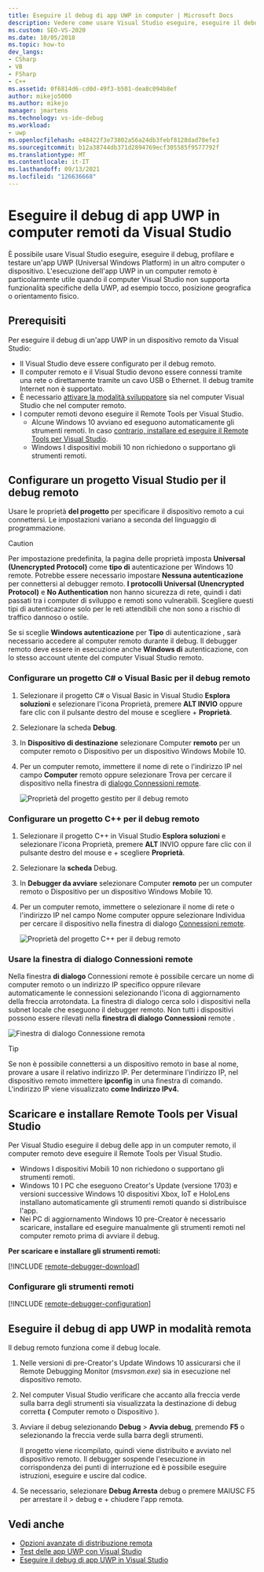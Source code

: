 ```yaml
---
title: Eseguire il debug di app UWP in computer | Microsoft Docs
description: Vedere come usare Visual Studio eseguire, eseguire il debug, profilare e testare un'app UWP (Universal Windows Platform) in modalità remota in un altro computer o dispositivo.
ms.custom: SEO-VS-2020
ms.date: 10/05/2018
ms.topic: how-to
dev_langs:
- CSharp
- VB
- FSharp
- C++
ms.assetid: 0f6814d6-cd0d-49f3-b501-dea8c094b8ef
author: mikejo5000
ms.author: mikejo
manager: jmartens
ms.technology: vs-ide-debug
ms.workload:
- uwp
ms.openlocfilehash: e48422f3e73802a56a24db3febf8128dad78efe3
ms.sourcegitcommit: b12a38744db371d2894769ecf305585f9577792f
ms.translationtype: MT
ms.contentlocale: it-IT
ms.lasthandoff: 09/13/2021
ms.locfileid: "126636668"
---
```

# <a name="debug-uwp-apps-on-remote-machines-from-visual-studio"></a>Eseguire il debug di app UWP in computer remoti da Visual Studio

È possibile usare Visual Studio eseguire, eseguire il debug, profilare e testare un'app UWP (Universal Windows Platform) in un altro computer o dispositivo. L'esecuzione dell'app UWP in un computer remoto è particolarmente utile quando il computer Visual Studio non supporta funzionalità specifiche della UWP, ad esempio tocco, posizione geografica o orientamento fisico.

## <a name="prerequisites"></a><a name="BKMK_Prerequisites"></a> Prerequisiti

Per eseguire il debug di un'app UWP in un dispositivo remoto da Visual Studio:

- Il Visual Studio deve essere configurato per il debug remoto.
- Il computer remoto e il Visual Studio devono essere connessi tramite una rete o direttamente tramite un cavo USB o Ethernet. Il debug tramite Internet non è supportato.
- È necessario [attivare la modalità sviluppatore](/windows/uwp/get-started/enable-your-device-for-development) sia nel computer Visual Studio che nel computer remoto.
- I computer remoti devono eseguire il Remote Tools per Visual Studio.
  - Alcune Windows 10 avviano ed eseguono automaticamente gli strumenti remoti. In caso [contrario, installare ed eseguire il Remote Tools per Visual Studio](#BKMK_download).
  - Windows I dispositivi mobili 10 non richiedono o supportano gli strumenti remoti.

## <a name="configure-a-visual-studio-project-for-remote-debugging"></a><a name="BKMK_ConnectVS"></a>Configurare un progetto Visual Studio per il debug remoto
<a name="BKMK_DirectConnect"></a> Usare le proprietà **del progetto** per specificare il dispositivo remoto a cui connettersi. Le impostazioni variano a seconda del linguaggio di programmazione.

> [!CAUTION]
> Per impostazione predefinita, la pagina delle proprietà imposta **Universal (Unencrypted Protocol)** come **tipo di** autenticazione per Windows 10 remote. Potrebbe essere necessario impostare **Nessuna autenticazione** per connettersi al debugger remoto. **I protocolli Universal (Unencrypted Protocol)** e **No Authentication** non hanno sicurezza di rete, quindi i dati passati tra i computer di sviluppo e remoti sono vulnerabili. Scegliere questi tipi di autenticazione solo per le reti attendibili che non sono a rischio di traffico dannoso o ostile.
>
>Se si sceglie **Windows autenticazione** per **Tipo** di autenticazione , sarà necessario accedere al computer remoto durante il debug. Il debugger remoto deve essere in esecuzione anche **Windows di** autenticazione, con lo stesso account utente del computer Visual Studio remoto.

### <a name="configure-a-c-or-visual-basic-project-for-remote-debugging"></a><a name="BKMK_Choosing_the_remote_device_for_C__and_Visual_Basic_projects"></a>Configurare un progetto C# o Visual Basic per il debug remoto

1. Selezionare il progetto C# o Visual Basic in Visual Studio **Esplora soluzioni** e  selezionare l'icona Proprietà, premere **ALT INVIO** oppure fare clic con il pulsante destro del mouse e scegliere +  **Proprietà**.

1. Selezionare la scheda **Debug**.

1. In **Dispositivo di destinazione** selezionare Computer **remoto** per un computer remoto o Dispositivo per un dispositivo Windows Mobile 10. 

1. Per un computer remoto, immettere il nome di rete o  l'indirizzo IP nel campo **Computer** remoto oppure selezionare Trova per cercare il dispositivo nella finestra di [dialogo Connessioni remote](#remote-connections).

    ![Proprietà del progetto gestito per il debug remoto](../debugger/media/vsrun_managed_projprop_remote.png "Proprietà del progetto di debug gestito")

### <a name="configure-a-c-project-for-remote-debugging"></a><a name="BKMK_Choosing_the_remote_device_for_JavaScript_and_C___projects"></a> Configurare un progetto C++ per il debug remoto

1. Selezionare il progetto C++ in Visual Studio **Esplora soluzioni** e  selezionare l'icona Proprietà, premere **ALT** INVIO oppure fare clic con il pulsante destro del mouse e + scegliere **Proprietà**.

1. Selezionare la **scheda** Debug.

3. In **Debugger da avviare** selezionare Computer **remoto**  per un computer remoto o Dispositivo per un dispositivo Windows Mobile 10.

1. Per un computer remoto, immettere o selezionare il  nome di rete o  l'indirizzo IP nel campo Nome computer oppure selezionare Individua per cercare il dispositivo nella finestra di dialogo [Connessioni remote](#remote-connections).

    ![Proprietà del progetto C++ per il debug remoto](../debugger/media/vsrun_cpp_projprop_remote.png "Proprietà del progetto debug C++")

### <a name="use-the-remote-connections-dialog-box"></a><a name="remote-connections"></a> Usare la finestra di dialogo Connessioni remote

Nella finestra **di dialogo** Connessioni remote è possibile cercare un nome di computer remoto o un indirizzo IP specifico oppure rilevare automaticamente le connessioni selezionando l'icona di aggiornamento della freccia arrotondata. La finestra di dialogo cerca solo i dispositivi nella subnet locale che eseguono il debugger remoto. Non tutti i dispositivi possono essere rilevati nella **finestra di dialogo Connessioni** remote .

 ![Finestra di dialogo Connessione remota](../debugger/media/vsrun_selectremotedebuggerdlg.png "Finestra di dialogo Connessioni remote")

>[!TIP]
>Se non è possibile connettersi a un dispositivo remoto in base al nome, provare a usare il relativo indirizzo IP. Per determinare l'indirizzo IP, nel dispositivo remoto immettere **ipconfig** in una finestra di comando. L'indirizzo IP viene visualizzato **come Indirizzo IPv4.**

## <a name="download-and-install-the-remote-tools-for-visual-studio"></a><a name="BKMK_download"></a> Scaricare e installare Remote Tools per Visual Studio

Per Visual Studio eseguire il debug delle app in un computer remoto, il computer remoto deve eseguire il Remote Tools per Visual Studio.

- Windows I dispositivi Mobili 10 non richiedono o supportano gli strumenti remoti.
- Windows 10 I PC che eseguono Creator's Update (versione 1703) e versioni successive Windows 10 dispositivi Xbox, IoT e HoloLens installano automaticamente gli strumenti remoti quando si distribuisce l'app.
- Nei PC di aggiornamento Windows 10 pre-Creator è necessario scaricare, installare ed eseguire manualmente gli strumenti remoti nel computer remoto prima di avviare il debug.

**Per scaricare e installare gli strumenti remoti:**

[!INCLUDE [remote-debugger-download](../debugger/includes/remote-debugger-download.md)]

### <a name="configure-the-remote-tools"></a><a name="BKMK_setup"></a> Configurare gli strumenti remoti

[!INCLUDE [remote-debugger-configuration](../debugger/includes/remote-debugger-configuration.md)]

## <a name="debug-uwp-apps-remotely"></a><a name="BKMK_RunRemoteDebug"></a> Eseguire il debug di app UWP in modalità remota

Il debug remoto funziona come il debug locale.

1. Nelle versioni di pre-Creator's Update Windows 10 assicurarsi che il Remote Debugging Monitor (*msvsmon.exe*) sia in esecuzione nel dispositivo remoto.

1. Nel computer Visual Studio verificare che accanto alla freccia verde sulla barra degli strumenti sia visualizzata la destinazione di debug corretta **(** Computer remoto o Dispositivo ).

1. Avviare il debug selezionando **Debug**  >  **Avvia debug**, premendo **F5** o selezionando la freccia verde sulla barra degli strumenti.

   Il progetto viene ricompilato, quindi viene distribuito e avviato nel dispositivo remoto. Il debugger sospende l'esecuzione in corrispondenza dei punti di interruzione ed è possibile eseguire istruzioni, eseguire e uscire dal codice.

1. Se necessario, selezionare **Debug Arresta** debug o premere MAIUSC F5 per arrestare il  >   debug e  +  chiudere l'app remota.

## <a name="see-also"></a>Vedi anche
- [Opzioni avanzate di distribuzione remota](/windows/uwp/debug-test-perf/deploying-and-debugging-uwp-apps#advanced-remote-deployment-options)
- [Test delle app UWP con Visual Studio](../test/unit-test-your-code.md)
- [Eseguire il debug di app UWP in Visual Studio](debugging-windows-store-and-windows-universal-apps.md)
